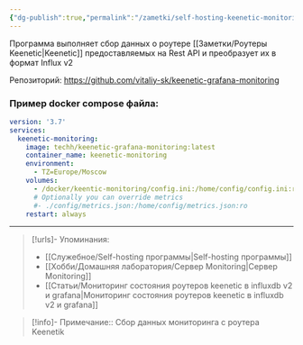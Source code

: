 ```yaml
---
{"dg-publish":true,"permalink":"/zametki/self-hosting-keenetic-monitoring/","created":"2024-10-01 12:17","updated":"2024-10-01T20:41:05+03:00"}
---
```


Программа выполняет сбор данных о роутере [[Заметки/Роутеры Keenetic\|Keenetic]] предоставляемых на Rest API и преобразует их в формат Influx v2

Репозиторий: https://github.com/vitaliy-sk/keenetic-grafana-monitoring

### Пример docker compose файла:

<div class="transclusion internal-embed is-loaded"><div class="markdown-embed">





```yaml
version: '3.7'
services:
  keenetic-monitoring:
    image: techh/keenetic-grafana-monitoring:latest
    container_name: keenetic-monitoring
    environment:
      - TZ=Europe/Moscow
    volumes:
      - /docker/keentic-monitoring/config.ini:/home/config/config.ini:ro
      # Optionally you can override metrics
      #- ./config/metrics.json:/home/config/metrics.json:ro
    restart: always
```


</div></div>


---
> [!urls]- Упоминания:
> - [[Служебное/Self-hosting программы\|Self-hosting программы]]
> - [[Хобби/Домашняя лаборатория/Сервер Monitoring\|Сервер Monitoring]]
> - [[Статьи/Мониторинг состояния роутеров keenetic в influxdb v2 и grafanа\|Мониторинг состояния роутеров keenetic в influxdb v2 и grafanа]]

> [!info]-
> Примечание:: Сбор данных мониторинга с роутера Keenetik
